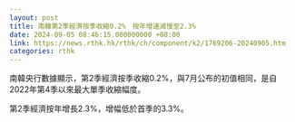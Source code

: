 ```yaml
---
layout: post
title: 南韓第2季經濟按季收縮0.2%　按年增速減慢至2.3%
date: 2024-09-05 08:46:15.000000000 +08:00
link: https://news.rthk.hk/rthk/ch/component/k2/1769206-20240905.htm
categories: rthk
---
```


南韓央行數據顯示，第2季經濟按季收縮0.2%，與7月公布的初值相同，是自2022年第4季以來最大單季收縮幅度。

第2季經濟按年增長2.3%，增幅低於首季的3.3%。
